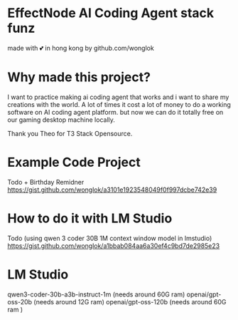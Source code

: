 # EffectNode AI Coding Agent stack funz
made with 💕 in hong kong by github.com/wonglok

# Why made this project?
I want to practice making ai coding agent that works and i want to share my creations with the world. A lot of times it cost a lot of money to do a working software on AI coding agent platform. but now we can do it totally free on our gaming desktop machine locally.

Thank you Theo for T3 Stack Opensource.

# Example Code Project
Todo + Birthday Remidner
https://gist.github.com/wonglok/a3101e1923548049f0f997dcbe742e39


# How to do it with LM Studio
Todo (using qwen 3 coder 30B 1M context window model in lmstudio)
https://gist.github.com/wonglok/a1bbab084aa6a30ef4c9bd7de2985e23

# LM Studio
qwen3-coder-30b-a3b-instruct-1m (needs around 60G ram)
openai/gpt-oss-20b (needs around 12G ram)
openai/gpt-oss-120b  (needs around 60G ram )